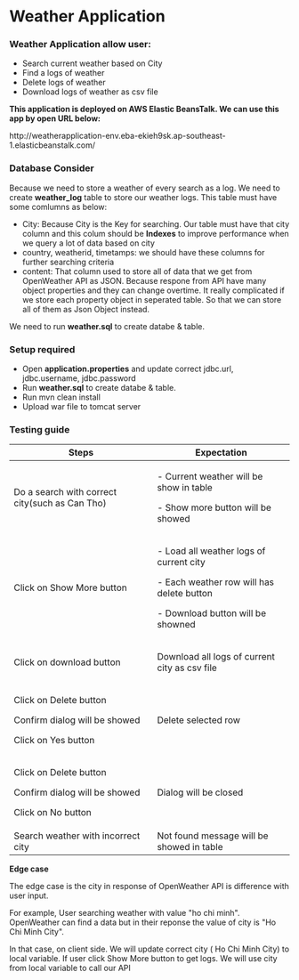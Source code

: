 # Weather Application
<h3>Weather Application allow user:</h3>
<ul>
  <li>Search current weather based on City</li>
  <li>Find a logs of weather</li>
  <li>Delete logs of weather</li>
  <li>Download logs of weather as csv file</li>
 </ul>

<p><b>This application is deployed on AWS Elastic BeansTalk. We can use this app by open URL below:</b></p>
<p>http://weatherapplication-env.eba-ekieh9sk.ap-southeast-1.elasticbeanstalk.com/</p>

<h3>Database Consider</h3>
<p>Because we need to store a weather of every search as a log. We need to create <b>weather_log</b> table to store our weather logs. This table must have some comlumns as below: </p>
 <ul>
   <li>City: Because City is the Key for searching. Our table must have that city column and this colum should be <b>Indexes</b> to improve performance when we query a lot of data based on city </li>
  <li>country, weatherid, timetamps: we should have these columns for further searching criteria</li>
  <li>content: That column used to store all of data that we get from OpenWeather API as JSON. Because respone from API have many object properties and they can change overtime. It really complicated if we store each property object in seperated table. So that we can store all of them as Json Object instead.</li>
   </ul>
<p>We need to run <b>weather.sql</b> to create databe & table.</p>

<h3>Setup required</h3>
<ul>
  <li>Open <b>application.properties</b> and update correct jdbc.url, jdbc.username, jdbc.password </li>
  <li>Run <b>weather.sql</b> to create databe & table.</li>
  <li>Run mvn clean install</li>
  <li>Upload war file to tomcat server</li>
</ul>

<h3>Testing guide</h3>
<table>
  <thead>
    <tr>
      <th>Steps</th>
      <th>Expectation</th>
     </tr>
  </thead>
  <tbody>
    <tr>
      <td>Do a search with correct city(such as Can Tho)</td>
      <td>
        <p>- Current weather will be show in table</p>
        <p>- Show more button will be showed</p>
      </td>
    </tr>
    <tr>
      <td>Click on Show More button</td>
      <td>
        <p>- Load all weather logs of current city </p>
        <p>- Each weather row will has delete button </p>
        <p>- Download button will be showned</p>
      </td>
    </tr>
    <tr>
      <td>Click on download button</td>
      <td>
        <p>Download all logs of current city as csv file</p>
      </td>
    </tr>
     <tr>
      <td>
        <p>Click on Delete button</p>
         <p>Confirm dialog will be showed</p>
        <p>Click on Yes button</p>
       </td>
      <td>
        <p>Delete selected row</p>
      </td>
    </tr>
         <tr>
      <td>
        <p>Click on Delete button</p>
         <p>Confirm dialog will be showed</p>
        <p>Click on No button</p>
       </td>
      <td>
        <p>Dialog will be closed</p>
      </td>
    </tr>
    <tr>
      <td>Search weather with incorrect city</td>
      <td>Not found message will be showed in table</td>
    </tr>
  </tbody>
</table>

<p><b>Edge case</b></p>
<p>The edge case is the city in response of OpenWeather API is difference with user input. </p>
<p>For example, User searching weather with value "ho chi minh". OpenWeather can find a data but in their reponse the value of city is "Ho Chi Minh City".</p>
<p>In that case, on client side. We will update correct city ( Ho Chi Minh City) to local variable. If user click Show More button to get logs. We will use city from local variable to call our API</p>

